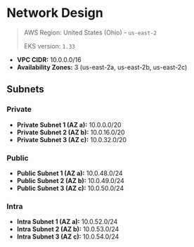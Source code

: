 # Network Design

> AWS Region: United States (Ohio) - `us-east-2`
>
> EKS version: `1.33`

- **VPC CIDR:** 10.0.0.0/16
- **Availability Zones:** 3 (us-east-2a, us-east-2b, us-east-2c)

## Subnets

### Private

- **Private Subnet 1 (AZ a):** 10.0.0.0/20
- **Private Subnet 2 (AZ b):** 10.0.16.0/20
- **Private Subnet 3 (AZ c):** 10.0.32.0/20

### Public

- **Public Subnet 1 (AZ a):** 10.0.48.0/24
- **Public Subnet 2 (AZ b):** 10.0.49.0/24
- **Public Subnet 3 (AZ c):** 10.0.50.0/24

### Intra

- **Intra Subnet 1 (AZ a):** 10.0.52.0/24
- **Intra Subnet 2 (AZ b):** 10.0.53.0/24
- **Intra Subnet 3 (AZ c):** 10.0.54.0/24
